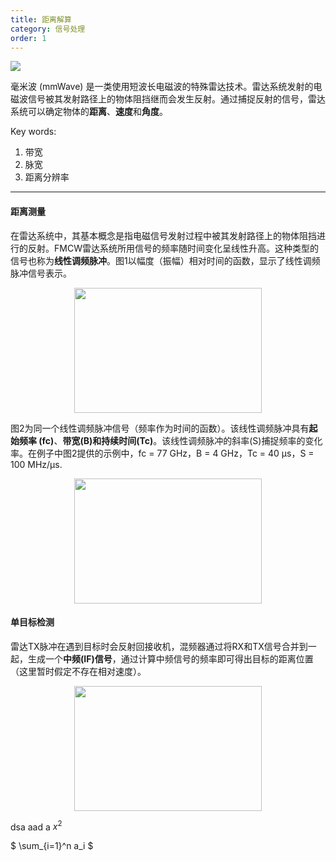 ```yaml
---
title: 距离解算
category: 信号处理
order: 1
---
```

<img src="{{site.url}}/images/bg1.png"/>

毫米波 (mmWave) 是一类使用短波长电磁波的特殊雷达技术。雷达系统发射的电磁波信号被其发射路径上的物体阻挡继而会发生反射。通过捕捉反射的信号，雷达系统可以确定物体的**距离**、**速度**和**角度**。

Key words:

1. 带宽
2. 脉宽
3. 距离分辨率

- - -
#### 距离测量
在雷达系统中，其基本概念是指电磁信号发射过程中被其发射路径上的物体阻挡进行的反射。FMCW雷达系统所用信号的频率随时间变化呈线性升高。这种类型的信号也称为**线性调频脉冲**。图1以幅度（振幅）相对时间的函数，显示了线性调频脉冲信号表示。
<div align=center>
<img src="{{site.url}}/images/range-01.png" width="300" height="200" div align=center />
</div>

图2为同一个线性调频脉冲信号（频率作为时间的函数）。该线性调频脉冲具有**起始频率 (fc)**、**带宽(B)**和**持续时间(Tc)**。该线性调频脉冲的斜率(S)捕捉频率的变化率。在例子中图2提供的示例中，fc = 77 GHz，B = 4 GHz，Tc = 40 µs，S = 100 MHz/µs.
<div align=center>
<img src="{{site.url}}/images/range-02.png" width="300" height="200" />
</div>

#### 单目标检测
雷达TX脉冲在遇到目标时会反射回接收机，混频器通过将RX和TX信号合并到一起，生成一个**中频(IF)信号**，通过计算中频信号的频率即可得出目标的距离位置（这里暂时假定不存在相对速度）。
<div align=center>
<img src="{{site.url}}/images/range-03.png" width="300" height="200" />
</div>

dsa aad a $x^2$

$ \sum_{i=1}^n a_i $




